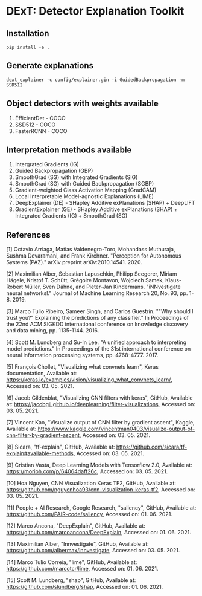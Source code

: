 # DExT: Detector Explanation Toolkit

## Installation
```
pip install -e .
```

## Generate explanations
```
dext_explainer -c config/explainer.gin -i GuidedBackpropagation -m SSD512
```

## Object detectors with weights available
1. EfficientDet - COCO
2. SSD512 - COCO
3. FasterRCNN - COCO

## Interpretation methods available
1. Intergrated Gradients (IG)
2. Guided Backpropagation (GBP)
3. SmoothGrad (SG) with Integrated Gradients (SIG)
4. SmoothGrad (SG) with Guided Backpropagation (SGBP)
5. Gradient-weighted Class Activation Mapping (GradCAM)
6. Local Interpretable Model-agnostic Explanations (LIME)
7. DeepExplainer (DE) - SHapley Additive exPlanations (SHAP) + DeepLIFT
8. GradientExplainer (GE) - SHapley Additive exPlanations (SHAP) + Integrated Gradients (IG) + SmoothGrad (SG)

## References
[1] Octavio Arriaga, Matias Valdenegro-Toro, Mohandass Muthuraja, Sushma Devaramani, and Frank Kirchner. "Perception for Autonomous Systems (PAZ)." arXiv preprint arXiv:2010.14541. 2020.

[2] Maximilian Alber, Sebastian Lapuschkin, Philipp Seegerer, Miriam Hägele, Kristof T. Schütt, Grégoire Montavon, Wojciech Samek, Klaus-Robert Müller, Sven Dähne, and Pieter-Jan Kindermans. "iNNvestigate neural networks!." Journal of Machine Learning Research 20, No. 93, pp. 1-8. 2019.

[3] Marco Tulio Ribeiro, Sameer Singh, and Carlos Guestrin. ""Why should I trust you?" Explaining the predictions of any classifier." In Proceedings of the 22nd ACM SIGKDD international conference on knowledge discovery and data mining, pp. 1135-1144. 2016.

[4] Scott M. Lundberg and Su-In Lee. "A unified approach to interpreting model predictions." In Proceedings of the 31st international conference on neural information processing systems, pp. 4768-4777. 2017.

[5] François Chollet, "Visualizing what convnets learn", Keras documentation, Available at: https://keras.io/examples/vision/visualizing_what_convnets_learn/, Accessed on: 03. 05. 2021.

[6] Jacob Gildenblat, "Visualizing CNN filters with keras", GitHub, Available at: https://jacobgil.github.io/deeplearning/filter-visualizations, Accessed on: 03. 05. 2021.

[7] Vincent Kao, "Visualize output of CNN filter by gradient ascent", Kaggle, Available at: https://www.kaggle.com/vincentman0403/visualize-output-of-cnn-filter-by-gradient-ascent, Accessed on: 03. 05. 2021.

[8] Sicara, "tf-explain", GitHub, Available at: https://github.com/sicara/tf-explain#available-methods, Accessed on: 03. 05. 2021.

[9] Cristian Vasta, Deep Learning Models with Tensorflow 2.0, Available at: https://morioh.com/p/64064daff26c, Accessed on: 03. 05. 2021.

[10] Hoa Nguyen, CNN Visualization Keras TF2, GitHub, Available at: https://github.com/nguyenhoa93/cnn-visualization-keras-tf2, Accessed on: 03. 05. 2021.

[11] People + AI Research, Google Research, "saliency", GitHub, Available at: https://github.com/PAIR-code/saliency, Accessed on: 01. 06. 2021.

[12] Marco Ancona, "DeepExplain", GitHub, Available at: https://github.com/marcoancona/DeepExplain, Accessed on: 01. 06. 2021.

[13] Maximilian Alber, "Innvestigate", GitHub, Available at: https://github.com/albermax/innvestigate, Accessed on: 03. 05. 2021.

[14] Marco Tulio Correia, "lime", GitHub, Available at: https://github.com/marcotcr/lime, Accessed on: 01. 06. 2021.

[15] Scott M. Lundberg, "shap", GitHub, Available at: https://github.com/slundberg/shap, Accessed on: 01. 06. 2021.